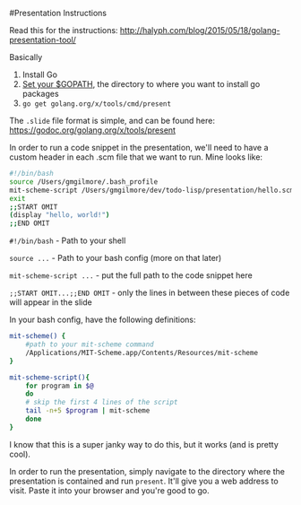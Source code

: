 #Presentation Instructions 

Read this for the instructions: http://halyph.com/blog/2015/05/18/golang-presentation-tool/

Basically 

1. Install Go 
2. [Set your $GOPATH](https://golang.org/doc/code.html#GOPATH), the directory to where you want to install go packages
3. `go get golang.org/x/tools/cmd/present`


The `.slide` file format is simple, and can be found here: https://godoc.org/golang.org/x/tools/present

In order to run a code snippet in the presentation, we'll need to have a custom header in each .scm file that we want to run. Mine looks like: 

```bash
#!/bin/bash
source /Users/gmgilmore/.bash_profile
mit-scheme-script /Users/gmgilmore/dev/todo-lisp/presentation/hello.scm
exit
;;START OMIT
(display "hello, world!")
;;END OMIT                                                                                                          
```


`#!/bin/bash` - Path to your shell 

`source ...` - Path to your bash config (more on that later)

`mit-scheme-script ...` - put the full path to the code snippet here 

`;;START OMIT...;;END OMIT` - only the lines in between these pieces of code will appear in the slide


In your bash config, have the following definitions: 

```bash
mit-scheme() {
	#path to your mit-scheme command 
    /Applications/MIT-Scheme.app/Contents/Resources/mit-scheme
}

mit-scheme-script(){
    for program in $@
    do
	# skip the first 4 lines of the script
	tail -n+5 $program | mit-scheme 
    done
}
```
I know that this is a super janky way to do this, but it works (and is pretty cool). 

In order to run the presentation, simply navigate to the directory where the presentation is contained and run `present`. It'll give you a web address to visit. Paste it into your browser and you're good to go. 
